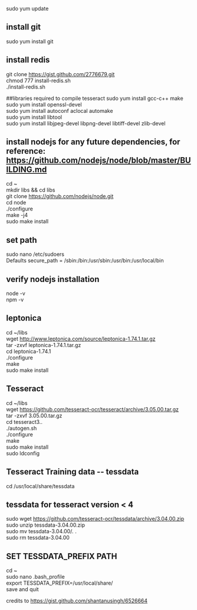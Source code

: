 sudo yum update

## install git
sudo yum install git

## install redis
git clone https://gist.github.com/2776679.git<br/>
chmod 777 install-redis.sh<br/>
./install-redis.sh<br/>

##libraries required to compile tesseract
sudo yum install gcc-c++ make<br/>
sudo yum install openssl-devel<br/>
sudo yum install autoconf aclocal automake<br/>
sudo yum install libtool<br/>
sudo yum install libjpeg-devel libpng-devel libtiff-devel zlib-devel<br/>


## install nodejs for any future dependencies, for reference: https://github.com/nodejs/node/blob/master/BUILDING.md
cd ~<br/>
mkdir libs && cd libs<br/>
git clone https://github.com/nodejs/node.git<br/>
cd node<br/>
./configure<br/>
make -j4<br/>
sudo make install<br/>

## set path
sudo nano /etc/sudoers<br/>
Defaults secure_path = /sbin:/bin:/usr/sbin:/usr/bin:/usr/local/bin<br/>

## verify nodejs installation
node -v<br/>
npm -v<br/>

## leptonica
cd ~/libs<br/>
wget http://www.leptonica.com/source/leptonica-1.74.1.tar.gz<br/>
tar -zxvf leptonica-1.74.1.tar.gz<br/>
cd leptonica-1.74.1<br/>
./configure<br/>
make<br/>
sudo make install<br/>

## Tesseract
cd ~/libs<br/>
wget https://github.com/tesseract-ocr/tesseract/archive/3.05.00.tar.gz<br/>
tar -zxvf 3.05.00.tar.gz<br/>
cd tesseract3..<br/>
./autogen.sh<br/>
./configure<br/>
make<br/>
sudo make install<br/>
sudo ldconfig<br/>

## Tesseract Training data -- tessdata
cd /usr/local/share/tessdata<br/>
## tessdata for tesseract version < 4
sudo wget https://github.com/tesseract-ocr/tessdata/archive/3.04.00.zip<br/>
sudo unzip tessdata-3.04.00.zip<br/>
sudo mv tessdata-3.04.00/*.* .<br/>
sudo rm tessdata-3.04.00<br/>

## SET TESSDATA_PREFIX PATH
cd ~<br/>
sudo nano .bash_profile<br/>
export TESSDATA_PREFIX=/usr/local/share/<br/>
save and quit<br/>


credits to https://gist.github.com/shantanusingh/6526664
